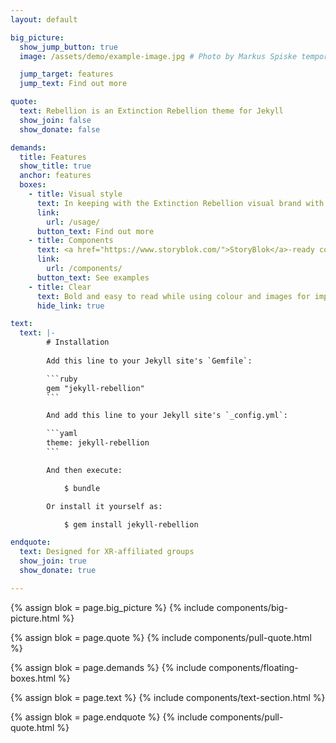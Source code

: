 ```yaml
---
layout: default

big_picture:
  show_jump_button: true
  image: /assets/demo/example-image.jpg # Photo by Markus Spiske temporausch.com from Pexels

  jump_target: features
  jump_text: Find out more

quote:
  text: Rebellion is an Extinction Rebellion theme for Jekyll
  show_join: false
  show_donate: false

demands:
  title: Features
  show_title: true
  anchor: features
  boxes:
    - title: Visual style
      text: In keeping with the Extinction Rebellion visual brand with colour scheme options
      link: 
        url: /usage/
      button_text: Find out more
    - title: Components
      text: <a href="https://www.storyblok.com/">StoryBlok</a>-ready components, that can also be included manually
      link:
        url: /components/
      button_text: See examples
    - title: Clear
      text: Bold and easy to read while using colour and images for impact
      hide_link: true

text:
  text: |-
        # Installation
        
        Add this line to your Jekyll site's `Gemfile`:

        ```ruby
        gem "jekyll-rebellion"
        ```

        And add this line to your Jekyll site's `_config.yml`:

        ```yaml
        theme: jekyll-rebellion
        ```

        And then execute:

            $ bundle

        Or install it yourself as:

            $ gem install jekyll-rebellion

endquote:
  text: Designed for XR-affiliated groups
  show_join: true
  show_donate: true

---
```


{% assign blok = page.big_picture %}
{% include components/big-picture.html %}

{% assign blok = page.quote %}
{% include components/pull-quote.html %}

{% assign blok = page.demands %}
{% include components/floating-boxes.html %}

{% assign blok = page.text %}
{% include components/text-section.html %}

{% assign blok = page.endquote %}
{% include components/pull-quote.html %}